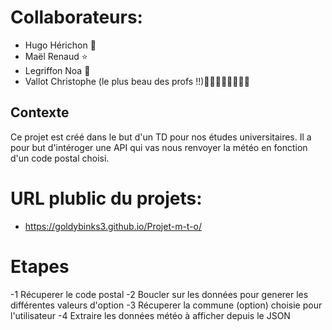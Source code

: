 # Collaborateurs:
- Hugo Hérichon 🚀
- Maël Renaud ⭐
- Legriffon Noa 💖
- Vallot Christophe (le plus beau des profs !!)🧡💛💚💙💜🤎🖤🤍

## Contexte

Ce projet est créé dans le but d'un TD pour nos études universitaires.
Il a pour but d'intéroger une API qui vas nous renvoyer la météo 
en fonction d'un code postal choisi.

# URL plublic du projets:
- https://goldybinks3.github.io/Projet-m-t-o/

# Etapes
-1 Récuperer le code postal
-2 Boucler sur les données pour generer les différentes valeurs d'option
-3 Récuperer la commune (option) choisie pour l'utilisateur
-4 Extraire les données météo à afficher depuis le JSON
